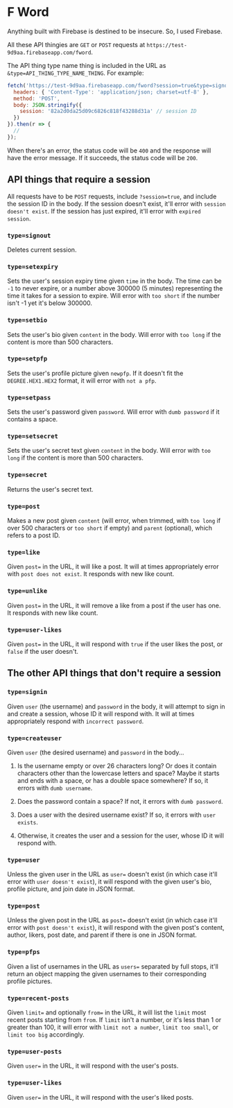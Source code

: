 # F Word

Anything built with Firebase is destined to be insecure. So, I used Firebase.

All these API thingies are `GET` or `POST` requests at `https://test-9d9aa.firebaseapp.com/fword`.

The API thing type name thing is included in the URL as `&type=API_THING_TYPE_NAME_THING`. For example:

```js
fetch('https://test-9d9aa.firebaseapp.com/fword?session=true&type=signout', {
  headers: { 'Content-Type': 'application/json; charset=utf-8' },
  method: 'POST',
  body: JSON.stringify({
    session: '82a2d0da25d09c6826c818f43288d31a' // session ID
  })
}).then(r => {
  //
});
```

When there's an error, the status code will be `400` and the response will have the error message. If it succeeds, the status code will be `200`.

## API things that require a session

All requests have to be `POST` requests, include `?session=true`, and include the session ID in the body. If the session doesn't exist, it'll error with `session doesn't exist`. If the session has just expired, it'll error with `expired session`.

### `type=signout`

Deletes current session.

### `type=setexpiry`

Sets the user's session expiry time given `time` in the body. The time can be `-1` to never expire, or a number above 300000 (5 minutes) representing the time it takes for a session to expire. Will error with `too short` if the number isn't -1 yet it's below 300000.

### `type=setbio`

Sets the user's bio given `content` in the body. Will error with `too long` if the content is more than 500 characters.

### `type=setpfp`

Sets the user's profile picture given `newpfp`. If it doesn't fit the `DEGREE.HEX1.HEX2` format, it will error with `not a pfp`.

### `type=setpass`

Sets the user's password given `password`. Will error with `dumb password` if it contains a space.

### `type=setsecret`

Sets the user's secret text given `content` in the body. Will error with `too long` if the content is more than 500 characters.

### `type=secret`

Returns the user's secret text.

### `type=post`

Makes a new post given `content` (will error, when trimmed, with `too long` if over 500 characters or `too short` if empty) and `parent` (optional), which refers to a post ID.

### `type=like`

Given `post=` in the URL, it will like a post. It will at times appropriately error with `post does not exist`. It responds with new like count.

### `type=unlike`

Given `post=` in the URL, it will remove a like from a post if the user has one. It responds with new like count.

### `type=user-likes`

Given `post=` in the URL, it will respond with `true` if the user likes the post, or `false` if the user doesn't.

## The other API things that don't require a session

### `type=signin`

Given `user` (the username) and `password` in the body, it will attempt to sign in and create a session, whose ID it will respond with. It will at times appropriately respond with `incorrect password`.

### `type=createuser`

Given `user` (the desired username) and `password` in the body...

1. Is the username empty or over 26 characters long? Or does it contain characters other than the lowercase letters and space? Maybe it starts and ends with a space, or has a double space somewhere? If so, it errors with `dumb username`.

2. Does the password contain a space? If not, it errors with `dumb password`.

3. Does a user with the desired username exist? If so, it errors with `user exists`.

4. Otherwise, it creates the user and a session for the user, whose ID it will respond with.

### `type=user`

Unless the given user in the URL as `user=` doesn't exist (in which case it'll error with `user doesn't exist`), it will respond with the given user's bio, profile picture, and join date in JSON format.

### `type=post`

Unless the given post in the URL as `post=` doesn't exist (in which case it'll error with `post doesn't exist`), it will respond with the given post's content, author, likers, post date, and parent if there is one in JSON format.

### `type=pfps`

Given a list of usernames in the URL as `users=` separated by full stops, it'll return an object mapping the given usernames to their corresponding profile pictures.

### `type=recent-posts`

Given `limit=` and optionally `from=` in the URL, it will list the `limit` most recent posts starting from `from`. If `limit` isn't a number, or it's less than 1 or greater than 100, it will error with `limit not a number`, `limit too small`, or `limit too big` accordingly.

### `type=user-posts`

Given `user=` in the URL, it will respond with the user's posts.

### `type=user-likes`

Given `user=` in the URL, it will respond with the user's liked posts.
